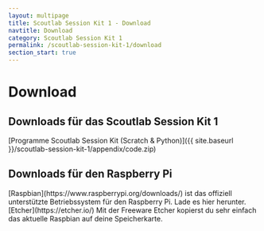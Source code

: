 ```yaml
---
layout: multipage
title: Scoutlab Session Kit 1 - Download
navtitle: Download
category: Scoutlab Session Kit 1
permalink: /scoutlab-session-kit-1/download
section_start: true
---
```

# Download
## Downloads für das Scoutlab Session Kit 1
<span class="glyphicon glyphicon-download-alt" aria-hidden="true">
[Programme Scoutlab Session Kit (Scratch & Python)]({{ site.baseurl }}/scoutlab-session-kit-1/appendix/code.zip)</span>

## Downloads für den Raspberry Pi

<span class="glyphicon glyphicon-download-alt" aria-hidden="true">
[Raspbian](https://www.raspberrypi.org/downloads/)</span> ist das offiziell unterstützte Betriebssystem für den Raspberry Pi. Lade es hier herunter.

<span class="glyphicon glyphicon-download-alt" aria-hidden="true">
[Etcher](https://etcher.io/)</span> Mit der Freeware Etcher kopierst du sehr einfach das aktuelle Raspbian auf deine Speicherkarte.
